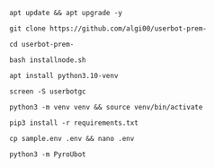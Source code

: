 ```
apt update && apt upgrade -y
```
```
git clone https://github.com/algi00/userbot-prem-
```
```
cd userbot-prem-
```
```
bash installnode.sh
```
```
apt install python3.10-venv
```
```
screen -S userbotgc
```
```
python3 -m venv venv && source venv/bin/activate
```
```
pip3 install -r requirements.txt
```
```
cp sample.env .env && nano .env
```
```
python3 -m PyroUbot
```
